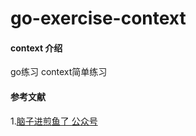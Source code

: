 # go-exercise-context

#### context 介绍

go练习 context简单练习

#### 参考文献

1.[脑子进煎鱼了 公众号](https://mp.weixin.qq.com/s/5JDSqNIimNrgm5__Z4FNjw)

